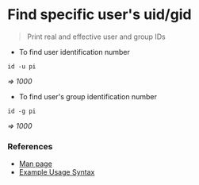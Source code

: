# Find specific user's uid/gid

> Print real and effective user and group IDs

* To find user identification number
```
id -u pi
```
_=> 1000_


* To find user's group identification number
```
id -g pi
```
_=> 1000_

### References

* [Man page](https://linux.die.net/man/1/id)
* [Example Usage Syntax](https://www.cyberciti.biz/faq/unix-linux-id-command-examples-usage-syntax/)

